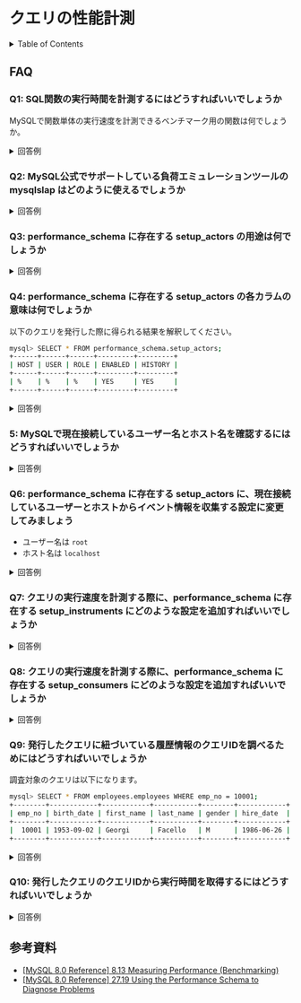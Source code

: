 # クエリの性能計測

<!-- START doctoc generated TOC please keep comment here to allow auto update -->
<!-- DON'T EDIT THIS SECTION, INSTEAD RE-RUN doctoc TO UPDATE -->
<details>
<summary>Table of Contents</summary>

- [FAQ](#faq)
  - [Q1: SQL関数の実行時間を計測するにはどうすればいいでしょうか](#q1-sql%E9%96%A2%E6%95%B0%E3%81%AE%E5%AE%9F%E8%A1%8C%E6%99%82%E9%96%93%E3%82%92%E8%A8%88%E6%B8%AC%E3%81%99%E3%82%8B%E3%81%AB%E3%81%AF%E3%81%A9%E3%81%86%E3%81%99%E3%82%8C%E3%81%B0%E3%81%84%E3%81%84%E3%81%A7%E3%81%97%E3%82%87%E3%81%86%E3%81%8B)
  - [Q2: MySQL公式でサポートしている負荷エミュレーションツールの mysqlslap はどのように使えるでしょうか](#q2-mysql%E5%85%AC%E5%BC%8F%E3%81%A7%E3%82%B5%E3%83%9D%E3%83%BC%E3%83%88%E3%81%97%E3%81%A6%E3%81%84%E3%82%8B%E8%B2%A0%E8%8D%B7%E3%82%A8%E3%83%9F%E3%83%A5%E3%83%AC%E3%83%BC%E3%82%B7%E3%83%A7%E3%83%B3%E3%83%84%E3%83%BC%E3%83%AB%E3%81%AE-mysqlslap-%E3%81%AF%E3%81%A9%E3%81%AE%E3%82%88%E3%81%86%E3%81%AB%E4%BD%BF%E3%81%88%E3%82%8B%E3%81%A7%E3%81%97%E3%82%87%E3%81%86%E3%81%8B)
  - [Q3: performance_schema に存在する setup_actors の用途は何でしょうか](#q3-performance_schema-%E3%81%AB%E5%AD%98%E5%9C%A8%E3%81%99%E3%82%8B-setup_actors-%E3%81%AE%E7%94%A8%E9%80%94%E3%81%AF%E4%BD%95%E3%81%A7%E3%81%97%E3%82%87%E3%81%86%E3%81%8B)
  - [Q4: performance_schema に存在する setup_actors の各カラムの意味は何でしょうか](#q4-performance_schema-%E3%81%AB%E5%AD%98%E5%9C%A8%E3%81%99%E3%82%8B-setup_actors-%E3%81%AE%E5%90%84%E3%82%AB%E3%83%A9%E3%83%A0%E3%81%AE%E6%84%8F%E5%91%B3%E3%81%AF%E4%BD%95%E3%81%A7%E3%81%97%E3%82%87%E3%81%86%E3%81%8B)
  - [5: MySQLで現在接続しているユーザー名とホスト名を確認するにはどうすればいいでしょうか](#5-mysql%E3%81%A7%E7%8F%BE%E5%9C%A8%E6%8E%A5%E7%B6%9A%E3%81%97%E3%81%A6%E3%81%84%E3%82%8B%E3%83%A6%E3%83%BC%E3%82%B6%E3%83%BC%E5%90%8D%E3%81%A8%E3%83%9B%E3%82%B9%E3%83%88%E5%90%8D%E3%82%92%E7%A2%BA%E8%AA%8D%E3%81%99%E3%82%8B%E3%81%AB%E3%81%AF%E3%81%A9%E3%81%86%E3%81%99%E3%82%8C%E3%81%B0%E3%81%84%E3%81%84%E3%81%A7%E3%81%97%E3%82%87%E3%81%86%E3%81%8B)
  - [Q6: performance_schema に存在する setup_actors に、現在接続しているユーザーとホストからイベント情報を収集する設定に変更してみましょう](#q6-performance_schema-%E3%81%AB%E5%AD%98%E5%9C%A8%E3%81%99%E3%82%8B-setup_actors-%E3%81%AB%E7%8F%BE%E5%9C%A8%E6%8E%A5%E7%B6%9A%E3%81%97%E3%81%A6%E3%81%84%E3%82%8B%E3%83%A6%E3%83%BC%E3%82%B6%E3%83%BC%E3%81%A8%E3%83%9B%E3%82%B9%E3%83%88%E3%81%8B%E3%82%89%E3%82%A4%E3%83%99%E3%83%B3%E3%83%88%E6%83%85%E5%A0%B1%E3%82%92%E5%8F%8E%E9%9B%86%E3%81%99%E3%82%8B%E8%A8%AD%E5%AE%9A%E3%81%AB%E5%A4%89%E6%9B%B4%E3%81%97%E3%81%A6%E3%81%BF%E3%81%BE%E3%81%97%E3%82%87%E3%81%86)
  - [Q7: クエリの実行速度を計測する際に、performance_schema に存在する setup_instruments にどのような設定を追加すればいいでしょうか](#q7-%E3%82%AF%E3%82%A8%E3%83%AA%E3%81%AE%E5%AE%9F%E8%A1%8C%E9%80%9F%E5%BA%A6%E3%82%92%E8%A8%88%E6%B8%AC%E3%81%99%E3%82%8B%E9%9A%9B%E3%81%ABperformance_schema-%E3%81%AB%E5%AD%98%E5%9C%A8%E3%81%99%E3%82%8B-setup_instruments-%E3%81%AB%E3%81%A9%E3%81%AE%E3%82%88%E3%81%86%E3%81%AA%E8%A8%AD%E5%AE%9A%E3%82%92%E8%BF%BD%E5%8A%A0%E3%81%99%E3%82%8C%E3%81%B0%E3%81%84%E3%81%84%E3%81%A7%E3%81%97%E3%82%87%E3%81%86%E3%81%8B)
  - [Q8: クエリの実行速度を計測する際に、performance_schema に存在する setup_consumers にどのような設定を追加すればいいでしょうか](#q8-%E3%82%AF%E3%82%A8%E3%83%AA%E3%81%AE%E5%AE%9F%E8%A1%8C%E9%80%9F%E5%BA%A6%E3%82%92%E8%A8%88%E6%B8%AC%E3%81%99%E3%82%8B%E9%9A%9B%E3%81%ABperformance_schema-%E3%81%AB%E5%AD%98%E5%9C%A8%E3%81%99%E3%82%8B-setup_consumers-%E3%81%AB%E3%81%A9%E3%81%AE%E3%82%88%E3%81%86%E3%81%AA%E8%A8%AD%E5%AE%9A%E3%82%92%E8%BF%BD%E5%8A%A0%E3%81%99%E3%82%8C%E3%81%B0%E3%81%84%E3%81%84%E3%81%A7%E3%81%97%E3%82%87%E3%81%86%E3%81%8B)
  - [Q9: 発行したクエリに紐づいている履歴情報のクエリIDを調べるためにはどうすればいいでしょうか](#q9-%E7%99%BA%E8%A1%8C%E3%81%97%E3%81%9F%E3%82%AF%E3%82%A8%E3%83%AA%E3%81%AB%E7%B4%90%E3%81%A5%E3%81%84%E3%81%A6%E3%81%84%E3%82%8B%E5%B1%A5%E6%AD%B4%E6%83%85%E5%A0%B1%E3%81%AE%E3%82%AF%E3%82%A8%E3%83%AAid%E3%82%92%E8%AA%BF%E3%81%B9%E3%82%8B%E3%81%9F%E3%82%81%E3%81%AB%E3%81%AF%E3%81%A9%E3%81%86%E3%81%99%E3%82%8C%E3%81%B0%E3%81%84%E3%81%84%E3%81%A7%E3%81%97%E3%82%87%E3%81%86%E3%81%8B)
  - [Q10: 発行したクエリのクエリIDから実行時間を取得するにはどうすればいいでしょうか](#q10-%E7%99%BA%E8%A1%8C%E3%81%97%E3%81%9F%E3%82%AF%E3%82%A8%E3%83%AA%E3%81%AE%E3%82%AF%E3%82%A8%E3%83%AAid%E3%81%8B%E3%82%89%E5%AE%9F%E8%A1%8C%E6%99%82%E9%96%93%E3%82%92%E5%8F%96%E5%BE%97%E3%81%99%E3%82%8B%E3%81%AB%E3%81%AF%E3%81%A9%E3%81%86%E3%81%99%E3%82%8C%E3%81%B0%E3%81%84%E3%81%84%E3%81%A7%E3%81%97%E3%82%87%E3%81%86%E3%81%8B)
- [参考資料](#%E5%8F%82%E8%80%83%E8%B3%87%E6%96%99)

</details>
<!-- END doctoc generated TOC please keep comment here to allow auto update -->

## FAQ

### Q1: SQL関数の実行時間を計測するにはどうすればいいでしょうか

MySQLで関数単体の実行速度を計測できるベンチマーク用の関数は何でしょうか。

<details>
<summary>回答例</summary>

`BENCHMARK(計測回数, 計測関数)`関数を使用することで、計測したい関数を指定した回数だけ実行してその実行時間を返す。

例えば以下は現在時刻を取得する関数のベンチマークをとっている。

```bash
mysql> SELECT BENCHMARK(1000000, NOW());
+---------------------------+
| BENCHMARK(1000000, NOW()) |
+---------------------------+
|                         0 |
+---------------------------+
```

この関数を使用する際の注意点としては、サーバー上でのCPU時間ではなく、クライアント側の経過時間を計測している点であり、サーバー側の負荷の状況によって結果が前後する可能性があるため、複数回実行することが推奨されている。

- [`BENCHMARK(計測回数, 計測関数)`](https://dev.mysql.com/doc/refman/8.0/en/information-functions.html#function_benchmark)

</details>

### Q2: MySQL公式でサポートしている負荷エミュレーションツールの mysqlslap はどのように使えるでしょうか

<details>
<summary>回答例</summary>

`mysqlslap` を使用することで複数のクライアントが同時にアクセスするような状況での負荷テストを実行することができる。

例えば以下のコマンドでは、`INT`型の列を2つ、`VARCAHR`型の列を3つ有しているテーブルに対して、5人のクライアントがクエリを20回発行する状況での負荷テストを実行している。

```bash
root@f080c363072e:/# mysqlslap -uroot -pcollege --concurrency=5 --iterations=20 --number-int-cols=2 --number-char-cols=3 --auto-generate-sql
mysqlslap: [Warning] Using a password on the command line interface can be insecure.
Benchmark
        # 平均実行時間
        Average number of seconds to run all queries: 0.062 seconds
        # 最小実行時間
        Minimum number of seconds to run all queries: 0.052 seconds
        # 最大実行時間
        Maximum number of seconds to run all queries: 0.087 seconds
        # クライアントの数
        Number of clients running queries: 5
        # 1クライアントが発行するSQLの数
        Average number of queries per client: 0
```

`--only-print`を付与すれば実際に発行しているクエリを確認できる。

参考資料

- [4.5.8 mysqlslap — A Load Emulation Client](https://dev.mysql.com/doc/refman/8.0/en/mysqlslap.html)

</details>

### Q3: performance_schema に存在する setup_actors の用途は何でしょうか

<details>
<summary>回答例</summary>

ホストやユーザー、アカウントの情報を使って収集するクエリの対象を絞り込むことで、履歴テーブルからデータを収集する際のオーバーヘッドやデータ量を削減するために使用される。

参考資料

- [27.12.2.1 The setup_actors Table](https://dev.mysql.com/doc/refman/8.0/en/performance-schema-setup-actors-table.html)

</details>

### Q4: performance_schema に存在する setup_actors の各カラムの意味は何でしょうか

以下のクエリを発行した際に得られる結果を解釈してください。

```bash
mysql> SELECT * FROM performance_schema.setup_actors;
+------+------+------+---------+---------+
| HOST | USER | ROLE | ENABLED | HISTORY |
+------+------+------+---------+---------+
| %    | %    | %    | YES     | YES     |
+------+------+------+---------+---------+
```

<details>
<summary>回答例</summary>

- 全てのホストの、全てのユーザーから、統計情報と、イベントのログを収集する

| カラム名 | 説明                                                                                       | 
| -------- | ------------------------------------------------------------------------------------------ | 
| HOST     | ホスト名<br><br>リテラルを指定するか、`%`ですべてのホストを指定する                        | 
| USER     | ホスト名<br><br>リテラルを指定するか、`%`ですべてのホストを指定する                        | 
| ROLE     | 使用されていない                                                                           | 
| ENABLED  | フォアグラウンドスレッドでの統計情報を収集するかどうか<br><br>`YES` 、あるいは `NO` で指定 | 
| HISTORY  | フォアグラウンドスレッドでのイベントを収集するかどうか<br><br>`YES` 、あるいは `NO` で指定 | 

参考資料

- [27.12.2.1 The setup_actors Table](https://dev.mysql.com/doc/refman/8.0/en/performance-schema-setup-actors-table.html)

</details>

### 5: MySQLで現在接続しているユーザー名とホスト名を確認するにはどうすればいいでしょうか

<details>
<summary>回答例</summary>

`CURRENT_USER()`関数を使用する。

```bash
mysql> SELECT current_user();
+----------------+
| current_user() |
+----------------+
| root@localhost |
+----------------+
```

</details>

### Q6: performance_schema に存在する setup_actors に、現在接続しているユーザーとホストからイベント情報を収集する設定に変更してみましょう

- ユーザー名は `root`
- ホスト名は `localhost`

<details>
<summary>回答例</summary>

デフォルトで `setup_actors` には全てのホストとユーザーに関するイベントを収集する設定になっているので、制限を加えるようにレコードを変更する。

```bash
# まずは全てのホストとユーザーに関する設定をOFFにする
mysql> UPDATE performance_schema.setup_actors
    ->        SET ENABLED = 'NO', HISTORY = 'NO'
    ->        WHERE HOST = '%' AND USER = '%';
Query OK, 1 row affected (0.00 sec)
Rows matched: 1  Changed: 1  Warnings: 0

# 次に指定のユーザーとホストのみ設定をONする
mysql> INSERT INTO performance_schema.setup_actors
    ->        (HOST,USER,ROLE,ENABLED,HISTORY)
    ->        VALUES('localhost','root','%','YES','YES');
Query OK, 1 row affected (0.01 sec)
```

これで以下の状態になっていればOKである。

```bash
mysql> SELECT * FROM performance_schema.setup_actors;
+-----------+------+------+---------+---------+
| HOST      | USER | ROLE | ENABLED | HISTORY |
+-----------+------+------+---------+---------+
| %         | %    | %    | NO      | NO      |
| localhost | root | %    | YES     | YES     |
+-----------+------+------+---------+---------+
```

</details>

### Q7: クエリの実行速度を計測する際に、performance_schema に存在する setup_instruments にどのような設定を追加すればいいでしょうか

<details>
<summary>回答例</summary>

`setup_instruments` テーブルには、MySQLサーバのソースコード内に設定されている処理時間や待機時間を収集するための `instruments` という設定をONにする。

```bash
mysql> UPDATE performance_schema.setup_instruments
       SET ENABLED = 'YES', TIMED = 'YES'
       WHERE NAME LIKE '%statement/%';

mysql> UPDATE performance_schema.setup_instruments
       SET ENABLED = 'YES', TIMED = 'YES'
       WHERE NAME LIKE '%stage/%';
```

</details>

### Q8: クエリの実行速度を計測する際に、performance_schema に存在する setup_consumers にどのような設定を追加すればいいでしょうか

<details>
<summary>回答例</summary>

`setup_consumers` テーブルには、`performance_schema` が計測した統計情報を記録するのか設定することができる。

- `events_statement_%`
  - 前回設定した `statement` 単位での統計情報を記録する
  - `SQL_TEXT` とイベントIDとを紐づけるために使用する
- `events_stages_%`
  - クエリをプロファイルするための情報を記録する

```bash
mysql> UPDATE performance_schema.setup_consumers
       SET ENABLED = 'YES'
       WHERE NAME LIKE '%events_statements_%';

mysql> UPDATE performance_schema.setup_consumers
       SET ENABLED = 'YES'
       WHERE NAME LIKE '%events_stages_%';
```

</details>

### Q9: 発行したクエリに紐づいている履歴情報のクエリIDを調べるためにはどうすればいいでしょうか

調査対象のクエリは以下になります。

```bash
mysql> SELECT * FROM employees.employees WHERE emp_no = 10001;
+--------+------------+------------+-----------+--------+------------+
| emp_no | birth_date | first_name | last_name | gender | hire_date  |
+--------+------------+------------+-----------+--------+------------+
|  10001 | 1953-09-02 | Georgi     | Facello   | M      | 1986-06-26 |
+--------+------------+------------+-----------+--------+------------+
```

<details>
<summary>回答例</summary>

`events_statements_history_long` テーブルには過去に発行したクエリの情報が格納されている。

```bash
mysql> SELECT EVENT_ID, TRUNCATE(TIMER_WAIT/1000000000000,6) as Duration, SQL_TEXT
       FROM performance_schema.events_statements_history_long WHERE SQL_TEXT like '%10001%';
+----------+----------+--------------------------------------------------------+
| event_id | duration | sql_text                                               |
+----------+----------+--------------------------------------------------------+
|       31 | 0.028310 | SELECT * FROM employees.employees WHERE emp_no = 10001 |
+----------+----------+--------------------------------------------------------+
```

</details>

### Q10: 発行したクエリのクエリIDから実行時間を取得するにはどうすればいいでしょうか

<details>
<summary>回答例</summary>

`events_stages_history_long` テーブルには、各Stageとその実行時間が計測されている。

```bash
mysql> SELECT event_name AS Stage, TRUNCATE(TIMER_WAIT/1000000000000,6) AS Duration
       FROM performance_schema.events_stages_history_long WHERE NESTING_EVENT_ID=31;
+--------------------------------+----------+
| Stage                          | Duration |
+--------------------------------+----------+
| stage/sql/starting             | 0.000080 |
| stage/sql/checking permissions | 0.000005 |
| stage/sql/Opening tables       | 0.027759 |
| stage/sql/init                 | 0.000052 |
| stage/sql/System lock          | 0.000009 |
| stage/sql/optimizing           | 0.000006 |
| stage/sql/statistics           | 0.000082 |
| stage/sql/preparing            | 0.000008 |
| stage/sql/executing            | 0.000000 |
| stage/sql/Sending data         | 0.000017 |
| stage/sql/end                  | 0.000001 |
| stage/sql/query end            | 0.000004 |
| stage/sql/closing tables       | 0.000006 |
| stage/sql/freeing items        | 0.000272 |
| stage/sql/cleaning up          | 0.000001 |
+--------------------------------+----------+
```

</details>

## 参考資料

- [[MySQL 8.0 Reference] 8.13 Measuring Performance (Benchmarking)](https://dev.mysql.com/doc/refman/8.0/en/optimize-benchmarking.html)
- [[MySQL 8.0 Reference] 27.19 Using the Performance Schema to Diagnose Problems](https://dev.mysql.com/doc/refman/8.0/en/performance-schema-examples.html)
